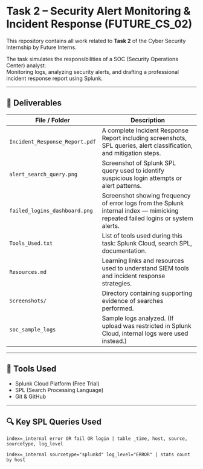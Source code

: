 # Task 2 – Security Alert Monitoring & Incident Response (FUTURE_CS_02)

This repository contains all work related to **Task 2** of the Cyber Security Internship by Future Interns.

The task simulates the responsibilities of a SOC (Security Operations Center) analyst:  
Monitoring logs, analyzing security alerts, and drafting a professional incident response report using Splunk.

---

## 📌 Deliverables

| File / Folder              | Description |
|---------------------------|-------------|
| `Incident_Response_Report.pdf` | A complete Incident Response Report including screenshots, SPL queries, alert classification, and mitigation steps. |
| `alert_search_query.png`       | Screenshot of Splunk SPL query used to identify suspicious login attempts or alert patterns. |
| `failed_logins_dashboard.png`  | Screenshot showing frequency of error logs from the Splunk internal index — mimicking repeated failed logins or system alerts. |
| `Tools_Used.txt`               | List of tools used during this task: Splunk Cloud, search SPL, documentation. |
| `Resources.md`                 | Learning links and resources used to understand SIEM tools and incident response strategies. |
| `Screenshots/`                | Directory containing supporting evidence of searches performed. |
| `soc_sample_logs`             | Sample logs analyzed. (If upload was restricted in Splunk Cloud, internal logs were used instead.) |

---

## 🔧 Tools Used

- Splunk Cloud Platform (Free Trial)
- SPL (Search Processing Language)
- Git & GitHub

---

## 🔍 Key SPL Queries Used

```splunk
index=_internal error OR fail OR login | table _time, host, source, sourcetype, log_level

index=_internal sourcetype="splunkd" log_level="ERROR" | stats count by host
